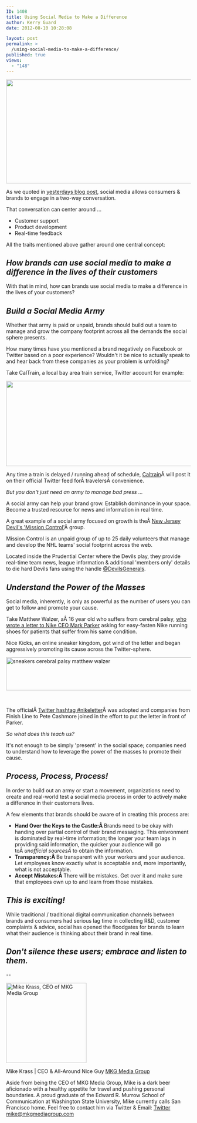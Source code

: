 ```yaml
---
ID: 1408
title: Using Social Media to Make a Difference
author: Kerry Guard
date: 2012-08-10 10:28:08

layout: post
permalink: >
  /using-social-media-to-make-a-difference/
published: true
views:
  - "148"
---
```

<p style="text-align: center;"><img class="aligncenter  wp-image-1415" title="social-media" src="http://mkgmediagroup.com/wp-content/uploads/2012/08/social-media.jpeg" alt="" width="518" height="283" /></p>
As we quoted in <a href="http://mkgmediagroup.com/happy-birthday-the-power-of-content" target="_blank">yesterdays blog post</a>, social media allows consumers &amp; brands to engage in a two-way conversation.

That conversation can center around ...
<ul>
	<li>Customer support</li>
	<li>Product development</li>
	<li>Real-time feedback</li>
</ul>
All the traits mentioned above gather around one central concept:
<h2><em>How brands can use social media to make a difference in the lives of their customers</em></h2>
With that in mind, how can brands use social media to make a difference in the lives of your customers?
<h2><em>Build a Social Media Army</em></h2>
Whether that army is paid or unpaid, brands should build out a team to manage and grow the company footprint across all the demands the social sphere presents.

How many times have you mentioned a brand negatively on Facebook or Twitter based on a poor experience? Wouldn't it be nice to actually speak to and hear back from these companies as your problem is unfolding?

Take CalTrain, a local bay area train service, Twitter account for example:

<img class="aligncenter size-full wp-image-1413" title="caltrain twitter services" src="http://mkgmediagroup.com/wp-content/uploads/2012/08/Screen-Shot-2012-08-10-at-10.01.09-AM.png" alt="" width="513" height="232" />

Any time a train is delayed / running ahead of schedule, <a href="http://twitter.com/caltrain" target="_blank">Caltrain</a>Â will post it on their official Twitter feed forÂ travelersÂ convenience.

<em>But you don't just need an army to manage bad press ...</em>

<em></em>A social army can help your brand grow. Establish dominance in your space. Become a trusted resource for news and information in real time.

A great example of a social army focused on growth is theÂ <a href="http://devils.nhl.com/club/news.htm?id=614528" target="_blank">New Jersey Devil's 'Mission Control'</a>Â group.

Mission Control is an unpaid group of up to 25 daily volunteers that manage and develop the NHL teams' social footprint across the web.

Located inside the Prudential Center where the Devils play, they provide real-time team news, league information &amp; additional 'members only' details to die hard Devils fans using the handle <a href="http://twitter.com/devilsgenerals" target="_blank">@DevilsGenerals</a>.
<h2><em>Understand the Power of the Masses</em></h2>
Social media, inherently, is only as powerful as the number of users you can get to follow and promote your cause.

Take Matthew Walzer, aÂ 16 year old who suffers from cerebral palsy, <a href=" http://mashable.com/2012/08/08/twitter-nikeletter-campaign/" target="_blank">who wrote a letter to Nike CEO Mark Parker</a> asking for easy-fasten Nike running shoes for patients that suffer from his same condition.

Nice Kicks, an online sneaker kingdom, got wind of the letter and began aggressively promoting its cause across the Twitter-sphere.

<img class="aligncenter size-full wp-image-1412" title="nice kicks matthew walzer nike sneakers" src="http://mkgmediagroup.com/wp-content/uploads/2012/08/Screen-Shot-2012-08-10-at-9.55.28-AM.png" alt="sneakers cerebral palsy matthew walzer" width="514" height="90" />

&nbsp;

The officialÂ <a href="https://twitter.com/#!/search/%23nikeletter" target="_blank">Twitter hashtag #nikeletter</a>Â was adopted and companies from Finish Line to Pete Cashmore joined in the effort to put the letter in front of Parker.

<em>So what does this teach us?</em>

It's not enough to be simply 'present' in the social space; companies need to understand how to leverage the power of the masses to promote their cause.
<h2><strong><em>Process, Process, Process!</em></strong></h2>
In order to build out an army or start a movement, organizations need to create and real-world test a social media process in order to actively make a difference in their customers lives.

A few elements that brands should be aware of in creating this process are:
<ul>
	<li><strong>Hand Over the Keys to the Castle:Â </strong>Brands need to be okay with handing over partial control of their brand messaging. This enivronment is dominated by real-time information; the longer your team lags in providing said information, the quicker your audience will go toÂ <em>unofficial sourcesÂ </em>to obtain the information.</li>
	<li><strong>Transparency:Â </strong>Be transparent with your workers and your audience. Let employees know exactly what is acceptable and, more importantly, what is not acceptable.</li>
	<li><strong>Accept Mistakes:Â </strong>There will be mistakes. Get over it and make sure that employees own up to and learn from those mistakes.</li>
</ul>
<h2><strong><em>This is exciting!</em></strong></h2>
While traditional / traditional digital communication channels between brands and consumers had serious lag time in collecting R&amp;D, customer complaints &amp; advice, social has opened the floodgates for brands to learn what their audience is thinking about their brand in real time.
<h2><strong><em>Don't silence these users; embrace and listen to them.</em></strong></h2>

--

<img src="http://mkgmediagroup.com/wp-content/uploads/2011/08/mk_median_bw_head.jpeg" alt="Mike Krass, CEO of MKG Media Group" width="219" height="218" class="alignleft size-full wp-image-1794" />

<span itemprop="jobTitle">Mike Krass | CEO & All-Around Nice Guy</span>
<a href="http://www.mkgmediagroup.com" itemprop="url">MKG Media Group</a>
</span>

Aside from being the CEO of MKG Media Group, Mike is a dark beer aficionado with a healthy appetite for travel and pushing personal boundaries. A proud graduate of the Edward R. Murrow School of Communication at Washington State University, Mike currently calls San Francisco home. Feel free to contact him via Twitter & Email:
<a href="http://www.twitter.com/mikekrass" itemprop="url">Twitter</a>
<a href="mailto:mike@mkgmediagroup.com" itemprop="email">mike@mkgmediagroup.com</a>
</div>